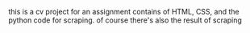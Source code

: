 this is a cv project for an assignment
contains of HTML, CSS, and the python code for scraping.
of course there's also the result of scraping
